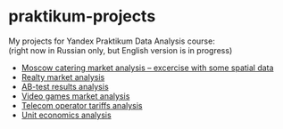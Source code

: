 # praktikum-projects
My projects for Yandex Praktikum Data Analysis course:<br>
(right now in Russian only, but English version is in progress)

- [Moscow catering market analysis – excercise with some spatial data](https://github.com/nicolayoguy/praktikum-projects/blob/main/mos_catering_server.ipynb)
- [Realty market analysis](https://github.com/nicolayoguy/praktikum-projects/blob/main/spb_realty_project.ipynb)
- [AB-test results analysis](https://github.com/nicolayoguy/praktikum-projects/blob/main/ab_test.ipynb)
- [Video games market analysis](https://github.com/nicolayoguy/praktikum-projects/blob/main/games.ipynb)
- [Telecom operator tariffs analysis](https://github.com/nicolayoguy/praktikum-projects/blob/main/telecom_tariff_project.ipynb)
- [Unit economics analysis](https://github.com/nicolayoguy/praktikum-projects/blob/main/bi_project_git_ver.ipynb)
